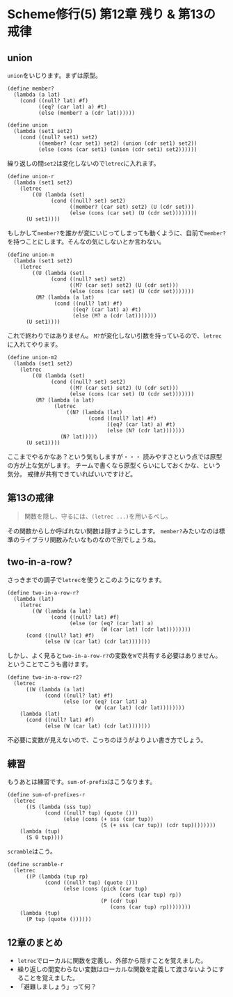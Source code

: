 # Scheme修行(5) 第12章 残り & 第13の戒律

## union

`union`をいじります。まずは原型。

```
(define member?
  (lambda (a lat)
    (cond ((null? lat) #f)
          ((eq? (car lat) a) #t)
          (else (member? a (cdr lat))))))

(define union
  (lambda (set1 set2)
    (cond ((null? set1) set2)
          ((member? (car set1) set2) (union (cdr set1) set2))
          (else (cons (car set1) (union (cdr set1) set2))))))
```

繰り返しの間`set2`は変化しないので`letrec`に入れます。

```
(define union-r
  (lambda (set1 set2)
    (letrec
        ((U (lambda (set)
              (cond ((null? set) set2)
                    ((member? (car set) set2) (U (cdr set)))
                    (else (cons (car set) (U (cdr set))))))))
      (U set1))))
```

もしかして`member?`を誰かが変にいじってしまっても動くように、自前で`member?`を持つことにします。そんなの気にしないとか言わない。

```
(define union-m
  (lambda (set1 set2)
    (letrec
        ((U (lambda (set)
              (cond ((null? set) set2)
                    ((M? (car set) set2) (U (cdr set)))
                    (else (cons (car set) (U (cdr set)))))))
         (M? (lambda (a lat)
               (cond ((null? lat) #f)
                     ((eq? (car lat) a) #t)
                     (else (M? a (cdr lat)))))))
      (U set1))))
```

これで終わりではありません。
`M?`が変化しない引数を持っているので、`letrec`に入れてやります。

```
(define union-m2
  (lambda (set1 set2)
    (letrec
        ((U (lambda (set)
              (cond ((null? set) set2)
                    ((M? (car set) set2) (U (cdr set)))
                    (else (cons (car set) (U (cdr set)))))))
         (M? (lambda (a lat)
               (letrec
                   ((N? (lambda (lat)
                          (cond ((null? lat) #f)
                                ((eq? (car lat) a) #t)
                                (else (N? (cdr lat)))))))
                 (N? lat)))))
      (U set1))))
```

ここまでやるかなあ？という気もしますが・・・
読みやすさという点では原型の方が上な気がします。
チームで書くなら原型くらいにしておくかな、という気分。
戒律が共有できていればいいですけど。

## 第13の戒律

> 関数を隠し、守るには、`(letrec ...)`を用いるべし。

その関数からしか呼ばれない関数は隠すようにします。
`member?`みたいなのは標準のライブラリ関数みたいなものなので別でしょうね。

## two-in-a-row?

さっきまでの調子で`letrec`を使うとこのようになります。

```
(define two-in-a-row-r?
  (lambda (lat)
    (letrec
        ((W (lambda (a lat)
              (cond ((null? lat) #f)
                    (else (or (eq? (car lat) a)
                              (W (car lat) (cdr lat))))))))
      (cond ((null? lat) #f)
            (else (W (car lat) (cdr lat)))))))
```

しかし、よく見ると`two-in-a-row-r?`の変数を`W`で共有する必要はありません。
ということでこうも書けます。

```
(define two-in-a-row-r2?
  (letrec
      ((W (lambda (a lat)
            (cond ((null? lat) #f)
                  (else (or (eq? (car lat) a)
                            (W (car lat) (cdr lat))))))))
    (lambda (lat)
      (cond ((null? lat) #f)
            (else (W (car lat) (cdr lat)))))))
```

不必要に変数が見えないので、こっちのほうがよりよい書き方でしょう。

## 練習

もうあとは練習です。`sum-of-prefix`はこうなります。

```
(define sum-of-prefixes-r
  (letrec
      ((S (lambda (sss tup)
            (cond ((null? tup) (quote ()))
                  (else (cons (+ sss (car tup))
                              (S (+ sss (car tup)) (cdr tup))))))))
    (lambda (tup)
      (S 0 tup))))
```

`scramble`はこう。

```
(define scramble-r
  (letrec
      ((P (lambda (tup rp)
            (cond ((null? tup) (quote ()))
                  (else (cons (pick (car tup)
                                    (cons (car tup) rp))
                              (P (cdr tup)
                                 (cons (car tup) rp))))))))
    (lambda (tup)
      (P tup (quote ())))))
```

## 12章のまとめ

* `letrec`でローカルに関数を定義し、外部から隠すことを覚えました。
* 繰り返しの間変わらない変数はローカルな関数を定義して渡さないようにすることを覚えました。
* 「避難しましょう」って何？